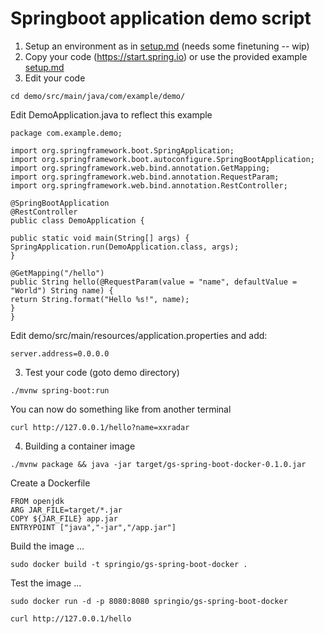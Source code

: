 # Springboot application demo script


1. Setup an environment as in [setup.md](setup.md) (needs some finetuning -- wip)
2. Copy your code (https://start.spring.io) or use the provided example [setup.md](setup.md#getting_demo_app)
3. Edit your code
```
cd demo/src/main/java/com/example/demo/
```
Edit DemoApplication.java to reflect this example
```
package com.example.demo;

import org.springframework.boot.SpringApplication;
import org.springframework.boot.autoconfigure.SpringBootApplication;
import org.springframework.web.bind.annotation.GetMapping;
import org.springframework.web.bind.annotation.RequestParam;
import org.springframework.web.bind.annotation.RestController;

@SpringBootApplication
@RestController
public class DemoApplication {

public static void main(String[] args) {
SpringApplication.run(DemoApplication.class, args);
}

@GetMapping("/hello")
public String hello(@RequestParam(value = "name", defaultValue = "World") String name) {
return String.format("Hello %s!", name);
}
}
```
Edit demo/src/main/resources/application.properties and add: 
```
server.address=0.0.0.0
```
3. Test your code (goto demo directory)
```
./mvnw spring-boot:run
```
You can now do something like from another terminal
```
curl http://127.0.0.1/hello?name=xxradar
```
4. Building a container image
```
./mvnw package && java -jar target/gs-spring-boot-docker-0.1.0.jar
```
Create a Dockerfile
```
FROM openjdk
ARG JAR_FILE=target/*.jar
COPY ${JAR_FILE} app.jar
ENTRYPOINT ["java","-jar","/app.jar"]
```
Build the image ...
```
sudo docker build -t springio/gs-spring-boot-docker .
```
Test the image ...
```
sudo docker run -d -p 8080:8080 springio/gs-spring-boot-docker
```
```
curl http://127.0.0.1/hello
```
